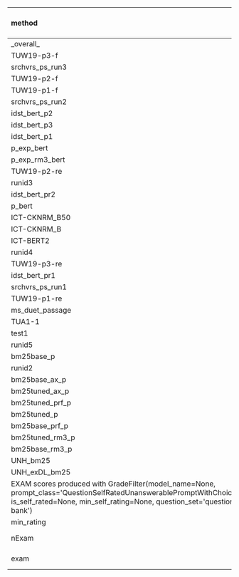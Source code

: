 

| method | exam | +/- | exam-std | n-exam | +/- | n-exam-std | orig\_TREC\_leaderboard\_rank |  |  |  |  |  |  |  |
| :-- | :-- | :-- | :-- | :-- | :-- | :-- | :-- | :-- | :-- | --- | --- | --- | --- | --- |
| \_overall\_ | 0.9 | +/- | 0.016 | 1.000 | +/- | 0.000 |  |  |  |  |  |  |  |  |
| TUW19-p3-f | 0.726 | +/- | 0.031 | 0.800 | +/- | 0.028 | 13.000 |  |  |  |  |  |  |  |
| srchvrs\_ps\_run3 | 0.716 | +/- | 0.029 | 0.795 | +/- | 0.027 | 24.000 |  |  |  |  |  |  |  |
| TUW19-p2-f | 0.714 | +/- | 0.027 | 0.790 | +/- | 0.024 | 17.000 |  |  |  |  |  |  |  |
| TUW19-p1-f | 0.716 | +/- | 0.031 | 0.789 | +/- | 0.028 | 14.000 |  |  |  |  |  |  |  |
| srchvrs\_ps\_run2 | 0.712 | +/- | 0.031 | 0.783 | +/- | 0.029 | 19.000 |  |  |  |  |  |  |  |
| idst\_bert\_p2 | 0.707 | +/- | 0.031 | 0.779 | +/- | 0.028 | 2.000 |  |  |  |  |  |  |  |
| idst\_bert\_p3 | 0.707 | +/- | 0.032 | 0.779 | +/- | 0.029 | 3.000 |  |  |  |  |  |  |  |
| idst\_bert\_p1 | 0.702 | +/- | 0.031 | 0.774 | +/- | 0.028 | 1.000 |  |  |  |  |  |  |  |
| p\_exp\_bert | 0.7 | +/- | 0.032 | 0.770 | +/- | 0.030 | 8.000 |  |  |  |  |  |  |  |
| p\_exp\_rm3\_bert | 0.7 | +/- | 0.031 | 0.770 | +/- | 0.029 | 4.000 |  |  |  |  |  |  |  |
| TUW19-p2-re | 0.695 | +/- | 0.030 | 0.770 | +/- | 0.027 | 20.000 |  |  |  |  |  |  |  |
| runid3 | 0.695 | +/- | 0.033 | 0.766 | +/- | 0.031 | 12.000 |  |  |  |  |  |  |  |
| idst\_bert\_pr2 | 0.695 | +/- | 0.032 | 0.765 | +/- | 0.029 | 6.000 |  |  |  |  |  |  |  |
| p\_bert | 0.695 | +/- | 0.031 | 0.765 | +/- | 0.029 | 5.000 |  |  |  |  |  |  |  |
| ICT-CKNRM\_B50 | 0.693 | +/- | 0.034 | 0.764 | +/- | 0.032 | 23.000 |  |  |  |  |  |  |  |
| ICT-CKNRM\_B | 0.686 | +/- | 0.030 | 0.761 | +/- | 0.029 | 21.000 |  |  |  |  |  |  |  |
| ICT-BERT2 | 0.686 | +/- | 0.030 | 0.761 | +/- | 0.029 | 18.000 |  |  |  |  |  |  |  |
| runid4 | 0.691 | +/- | 0.034 | 0.761 | +/- | 0.032 | 11.000 |  |  |  |  |  |  |  |
| TUW19-p3-re | 0.688 | +/- | 0.034 | 0.759 | +/- | 0.032 | 15.000 |  |  |  |  |  |  |  |
| idst\_bert\_pr1 | 0.688 | +/- | 0.033 | 0.759 | +/- | 0.031 | 7.000 |  |  |  |  |  |  |  |
| srchvrs\_ps\_run1 | 0.681 | +/- | 0.031 | 0.756 | +/- | 0.030 | 34.000 |  |  |  |  |  |  |  |
| TUW19-p1-re | 0.686 | +/- | 0.034 | 0.755 | +/- | 0.032 | 16.000 |  |  |  |  |  |  |  |
| ms\_duet\_passage | 0.684 | +/- | 0.035 | 0.754 | +/- | 0.034 | 22.000 |  |  |  |  |  |  |  |
| TUA1-1 | 0.684 | +/- | 0.032 | 0.752 | +/- | 0.030 | 10.000 |  |  |  |  |  |  |  |
| test1 | 0.684 | +/- | 0.032 | 0.752 | +/- | 0.030 | 9.000 |  |  |  |  |  |  |  |
| runid5 | 0.681 | +/- | 0.034 | 0.751 | +/- | 0.032 | 30.000 |  |  |  |  |  |  |  |
| bm25base\_p | 0.677 | +/- | 0.032 | 0.748 | +/- | 0.030 | 33.000 |  |  |  |  |  |  |  |
| runid2 | 0.674 | +/- | 0.034 | 0.744 | +/- | 0.032 | 29.000 |  |  |  |  |  |  |  |
| bm25base\_ax\_p | 0.667 | +/- | 0.031 | 0.738 | +/- | 0.030 | 26.000 |  |  |  |  |  |  |  |
| bm25tuned\_ax\_p | 0.665 | +/- | 0.032 | 0.735 | +/- | 0.030 | 27.000 |  |  |  |  |  |  |  |
| bm25tuned\_prf\_p | 0.665 | +/- | 0.035 | 0.734 | +/- | 0.033 | 25.000 |  |  |  |  |  |  |  |
| bm25tuned\_p | 0.663 | +/- | 0.031 | 0.733 | +/- | 0.030 | 35.000 |  |  |  |  |  |  |  |
| bm25base\_prf\_p | 0.66 | +/- | 0.035 | 0.728 | +/- | 0.035 | 28.000 |  |  |  |  |  |  |  |
| bm25tuned\_rm3\_p | 0.658 | +/- | 0.034 | 0.727 | +/- | 0.033 | 31.000 |  |  |  |  |  |  |  |
| bm25base\_rm3\_p | 0.658 | +/- | 0.036 | 0.726 | +/- | 0.036 | 32.000 |  |  |  |  |  |  |  |
| UNH\_bm25 | 0.647 | +/- | 0.037 | 0.710 | +/- | 0.036 | 36.000 |  |  |  |  |  |  |  |
| UNH\_exDL\_bm25 | 0.188 | +/- | 0.047 | 0.196 | +/- | 0.048 |  |  |  |  |  |  |  |  |
| EXAM scores produced with GradeFilter(model\_name=None, prompt\_class='QuestionSelfRatedUnanswerablePromptWithChoices', is\_self\_rated=None, min\_self\_rating=None, question\_set='question-bank') |  |  |  |  |  |  |  |  |  |  |  |  |  |  |
| min\_rating | 3 |  |  |  |  |  |  |  |  |  |  |  |  |  |
| nExam | spearman\_correlation =0.67 | kendall\_correlation = 0.48 |  |  |  |  |  |  |  |  |  |  |  |  |
| exam | spearman\_correlation =0.72 | kendall\_correlation = 0.54 |  |  |  |  |  |  |  |  |  |  |  |  |

